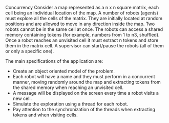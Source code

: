 Concurrency
Consider a map represented as a n x n square matrix, each cell being an individual location of the map.
A number of robots (agents) must explore all the cells of the matrix. They are initially located at random positions and are allowed to move in any direction inside the map. Two robots cannot be in the same cell at once.
The robots can access a shared memory containing tokens (for example, numbers from 1 to n3, shuffled). Once a robot reaches an unvisited cell it must extract n tokens and store them in the matrix cell.
A supervisor can start/pause the robots (all of them or only a specific one).

The main specifications of the application are:

- Create an object oriented model of the problem.
- Each robot will have a name and they must perform in a concurrent manner, moving randomly around the map and extracting tokens from the shared memory when reaching an unvisited cell.
- A message will be displayed on the screen every time a robot visits a new cell.
- Simulate the exploration using a thread for each robot.
- Pay attention to the synchronization of the threads when extracting tokens and when visiting cells.
